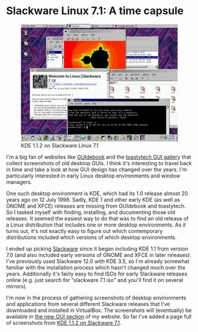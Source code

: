 # Slackware Linux 7.1: A time capsule

<figure>
<img src="../images/slackware-7.1.png" width="512" alt="KDE 1.2.1 on Slackware Linux 7.1"/>
<figcaption>KDE 1.1.2 on Slackware Linux 7.1</figcaption>
</figure>

I'm a big fan of websites like [GUIdebook](https://guidebookgallery.org) and the [toastytech GUI gallery](http://toastytech.com/guis/index.html) that collect screenshots of old desktop GUIs. I think it's interesting to travel back in time and take a look at how GUI design has changed over the years. I'm particularly interested in early Linux desktop environments and window managers.

One such desktop environment is KDE, which had its 1.0 release almost 20 years ago on 12 July 1998. Sadly, KDE 1 and other early KDE (as well as GNOME and XFCE) releases are missing from GUIdebook and toastytech. So I tasked myself with finding, installing, and documenting those old releases. It seemed the easiest way to do that was to find an old release of a Linux distribution that includes one or more desktop environments. As it turns out, it's not exactly easy to figure out which contemporary distributions included which versions of which desktop environments. 

I ended up picking [Slackware](http://slackware.com) since it began including KDE 1.1 from version 7.0 (and also included early versions of GNOME and XFCE in later releases). I've previously used Slackware 12.0 with KDE 3.5, so I'm already somewhat familiar with the installation process which hasn't changed much over the years. Additionally it's fairly easy to find ISOs for early Slackware releases online (e.g. just search for <q>slackware 7.1 iso</q> and you'll find it on several mirrors). 

I'm now in the process of gathering screenshots of desktop environments and applications from several different Slackware releases that I've downloaded and installed in VirtualBox. The screenshots will (eventually) be available in [the new GUI section](bs:guis) of my website. So far I've added a page full of screenshots from [KDE 1.1.2 on Slackware 7.1](bs:guis/kde-1.1.2/screenshots).

<!--{
  "published": "2018-07-03 14:55",
  "tags": ["linux", "slackware", "kde", "gnome", "xfce"]
}-->
